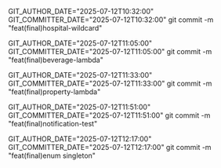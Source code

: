 GIT_AUTHOR_DATE="2025-07-12T10:32:00" GIT_COMMITTER_DATE="2025-07-12T10:32:00" git commit -m "feat(final)hospital-wildcard"

GIT_AUTHOR_DATE="2025-07-12T11:05:00" GIT_COMMITTER_DATE="2025-07-12T11:05:00" git commit -m "feat(final)beverage-lambda"

GIT_AUTHOR_DATE="2025-07-12T11:33:00" GIT_COMMITTER_DATE="2025-07-12T11:33:00" git commit -m "feat(final)property-lambda"


GIT_AUTHOR_DATE="2025-07-12T11:51:00" GIT_COMMITTER_DATE="2025-07-12T11:51:00" git commit -m "feat(final)notification-test"



GIT_AUTHOR_DATE="2025-07-12T12:17:00" GIT_COMMITTER_DATE="2025-07-12T12:17:00" git commit -m "feat(final)enum singleton"